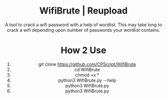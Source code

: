 <div align="center">

# WifiBrute | Reupload
A tool to crack a wifi password with a help of wordlist. This may take long to crack a wifi depending upon number of passwords your wordlist contains.



# How 2 Use

1.   git clone https://github.com/CPScript/WifiBrute
2.   cd WifiBrute
3.   chmod +x *
4.   python3 WifiBrute.py --help
5.   python3 WifiBrute.py <worlist>
6.   python3 WifiBrute.py



